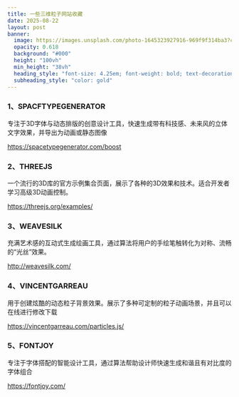```yaml
---
title: 一些三维粒子网站收藏
date: 2025-08-22
layout: post
banner:
  image: https://images.unsplash.com/photo-1645323927916-969f9f314ba3?crop=entropy&cs=tinysrgb&fit=max&fm=jpg&ixid=M3w2OTIwMzJ8MHwxfHJhbmRvbXx8fHx8fHx8fDE3NTU4MjcwNTV8&ixlib=rb-4.1.0&q=80&w=1080
  opacity: 0.618
  background: "#000"
  height: "100vh"
  min_height: "38vh"
  heading_style: "font-size: 4.25em; font-weight: bold; text-decoration: underline"
  subheading_style: "color: gold"
---
```


### 1、SPACFTYPEGENERATOR

专注于3D字体与动态排版的创意设计工具，快速生成带有科技感、未来风的立体文字效果，并导出为动画或静态图像

https://spacetypegenerator.com/boost

### 2、THREEJS

一个流行的3D库的官方示例集合页面，展示了各种的3D效果和技术。适合开发者学习高级3D动画控制。

https://threejs.org/examples/

### 3、WEAVESILK

充满艺术感的互动式生成绘画工具，通过算法将用户的手绘笔触转化为对称、流畅的“光丝”效果。

http://weavesilk.com/

### 4、VINCENTGARREAU

用于创建炫酷的动态粒子背景效果。展示了多种可定制的粒子动画场景，并且可以在线进行修改下载

https://vincentgarreau.com/particles.js/

### 5、FONTJOY

专注于字体搭配的智能设计工具，通过算法帮助设计师快速生成和谐且有对比度的字体组合

https://fontjoy.com/